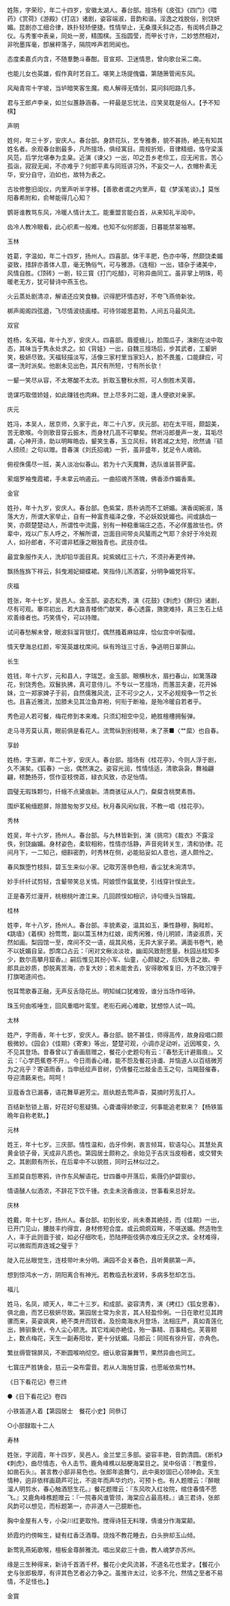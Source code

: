 <!-- { "loadSidebar": true } -->
姓陈，字荣珍，年二十四岁，安徽太湖人。春台部。擅场有《皮弦》《四门》《喂药》《赏荷》《游殿》《打店》诸剧，姿容端淑，音韵和谐。淫逸之戏脱俗，别饶妍媚。昆剧亦工细合律，跌扑轻矫便捷。性情举止，无桑濮夭斜之态，有闺帏贞静之仪。与秀峯中表亲，同处一房，精围棋。玉指圆莹，而甲长寸许，二妙悠然相对，非吮墨挥毫，卽展枰落子，隔院哗声若罔闻也。

态度柔嘉贞内含，不随羣艶斗春酣。音宣郑、卫迷情思，曾向歌台采二南。

也能儿女也英雄，假作真时艺自工。堪笑上场提傀儡，第随箫管闹东风。

风飐青帘十字坡，当垆暗笑客生魔。痴人解得无情剑，莫问斜阳路几多。

君与王郎卢李亲，如兰似蕙静涵春。一枰最是忘忧法，应笑吴耽是俗人。【予不知棋】

声明

姓何，年三十岁，安庆人。春台部。身跻花队，艺专雅奏，貌不甚扬，絶无有知其姓名者。余观春台剧最多，凡所擅场，俱经寓目。周规折矩，音律精细，恪守梁溪风范，后学允堪奉为圭臬。近演《谏父》一出，叩之吾乡老伶工，应无闲言。苦心孤诣，寂寂无闻，不亦难乎？何郎平素与同班讲习外，不妄交一人，衣帽朴素无华，安分自守，泊如也，故特为表之。

古妆修整旧闺仪，内里声听半字移。【善歌者谓之内里声，载《梦溪笔谈》。】莫怅阳春希附和，俞琴能得几心知？

鹦哥谁教骂东风，冷暖人情计太工。能重盟言能白首，从来知礼半闺中。

齿冷人教冷眼看，此心织素一般难。也知不似何郎面，日暮能禁翠袖寒。

玉林

姓葛，字温如，年二十四岁，扬州人。四喜部。体干丰肥，色亦中等，然颇饶柔媚姿致，措辞亦善体人意，毫无觕俗气，可与雅游。《连相》一出，错杂于诸美中，风情自胜。《顶砖》一剧，较三寳《打门吃醋》，可称异曲同工。虽非掌上明珠，苟暖老无方，犹可替诗中燕玉也。

火云蒸处剧清凉，解语还应笑食糠。识得肥环情态好，不夸飞燕倚新妆。

梆声阁阁四弦遒，飞尽情波绕画楼。可待邻姬思葛勃，人间五马最风流。

双官

姓杨，名天福，年十九岁，安庆人。四喜部。眉蹙蛾儿，脸围瓜子，演剧在淡中取态，其味当于隽永处求之。如《背娃》一出，自魏三擅场后，步其武者，工颦姸笑，极妍尽致。天福轻描淡写，活像三家村里当家妇人，脸不畏羞，口能肆应，可谓一洗时派矣。他剧未见出色，其尺有所短，寸有所长欤！

一颦一笑尽从容，不太寒酸不太浓。折取玉簪秋水照，可人倒胜木芙蓉。

诡谋巧取借娇娃，如此赚钱也肉麻。世上尽多刘二姐，逢人便欲对亲家。

庆元

姓冯，本吴人，居京师，久家于此，年二十八岁。庆元部。初在太平班，颇韶美，苦无歌喉。今则歌音穿云振木，而身材几高不可攀矣。然听冯郎曼声一发，耳垢尽蠲，心神开涤，助以明眸皓齿，颦笑生春，玉立风标，转若减之太短，欣然诵『硕人颀颀』之句以赠。昔春演《刘氏招魂》一折，虽非盛年，犹足令人魂销。

俯视侏儒尽一班，美人淡冶似春山。若为十六天魔舞，选队谁装菩萨蛮。

萦烟罗袖曳霞裙，手未拿云响遏云。一曲招魂齐荡魄，佛香添作媚香熏。

金官

姓孙，年十九岁，安庆人。春台部。色紫棠，质朴讷而不工妍媚。演香闺婉淑，落落大方，所谓大家举止，自有一种富贵福泽之像，不必妖姣妩媚也。间或龋齿一笑，亦颇楚楚动人，所谓性中流露，别有一种稳重端庄之态，不必佯羞故怯也。侪辈中，戏以广东人呼之，不解所谓，岂面目间带炎风蜑雨之气耶？余好于冷处观人，如孙郎者，不可谓非嵇康之眼独青也。武技亦佳。

最宜象服作夫人，洗却铅华面目真。姹紫嫣红三十六，不须孙寿更传神。

飘扬旌旆下祥云，斜曳湘妃蝴蝶裙。笑指侍儿羔酒宴，分明争媚党将军。

庆福

姓张，年十七岁，吴邑人。金玉部。姿态松秀，演《花鼓》《刺虎》《醉归》诸剧，尽有可观。搴帘初出，若大路青楼倚门献笑，春心透露，旖旎难持，真三生石上结欢善缘者也。巧笑倩兮，可以持赠。

试问春愁解未曾，眼波斜溜背银灯。偶然搔着麻姑痒，恰似宫中听裂缯。

情天孽海总红颜，牢笼英雄枕席间。纵有玲珑三寸舌，争逃明日翠屏山。

长生

姓钱，年十六岁，元和县人，字瑞芝。金玉部。眼横秋水，眉扫春山，如篱落疎花，别饶秀色。双鬟执拂，真可意侍儿。不专以一艺擅场，而蕙茁夫妻，花开姊妹，立一郑家婢子于前，自然儒雅风流，正不可少之人，又不必规规争一节之长也。且喜近雅流，加膝未见其泣鱼弃袍，何衔于断袖，是殆冷暖自若者乎。

秀色迎人若可餐，梅花修到本来难。只须幻相空中见，絶胜檀槽拥髻弹。

走马寻芳莫认真，眼前俱是看花人。流莺纵到别枝啭，未了荼■〈艹縻〉也自春。

享龄

姓杨，字玉卿，年二十岁，安庆人。春台部。擅场有《桂花亭》，今则人浮于剧，久不演矣。《狐春》一出，偶然演之。姿容光润，性情恬适，清歌袅袅，舞袖翩翩，秾艶扬芬，惯作亚枝傍蕋，緑衣风致，亦足怡情。

圆璧无瑕珠颗匀，纤蛾不点黛痕新。清商骇征从人门，粲粲含桃樊素唇。

围炉茗椀缅题屏，除腊匆匆岁又经。秋月春风闲似我，不教一唱《桂花亭》。

秀林

姓吴，年十六岁，扬州人。春台部。与九林皆新到，演《挑帘》《裁衣》不露淫佚，别饶幽媚。身材姿色，柔软相称，性情亦恬静，声音宛转关生，清和协律。花间月下，一二知己，细斟密酌，时秀林在侧，必能贴妥如人意也，道人颇怜之。

春风飘堕竹枝斜，碧玉生来似小家。记取芳莲叅色相，香尘犹未涴清华。

妙手纤纤试剪轻，含颦带笑总关情。阿娘惯作氤氲使，引线穿针悮此生。

正是春芳烂漫开，桃根桃叶渡江来。几回顾悮如相识，诗句缠头当锦裁。

桂林

姓李，年十八岁，扬州人。春台部。丰貌素姿，温其如玉，秉性静穆，胸畦畛。《跳墙》《着棋》扮莺莺，副以蒿玉林为红娘，闺秀闲雅，侍儿明颕，清姿淑质，天然如画。梨园馆一至，席间不交一语，觇其风格，无异大家子弟。满面书卷气，絶不以妩媚自呈。卽席口占云：『闲对文楸淡淡妆，幽闺风致耐思量。秋园丛桂知多少，数尔高攀月窟香。』嗣后惟见其扮小军、仙童，心颇疑之，后知失音之故。李郎具此妙质，卽脱离苦海，亦复大妙；若未能舍去，安得歌喉复旧，方不致沉埋于打旗喝道间也。

悦耳莺歌春正融，无声反舌隐花丛。明知缄口犹难毁，谁分当场作哑钟。

珠玉何由咳唾生，回风重唱叶鸾笙。老衔石阙心难歇，犹想惊人试一鸣。

太林

姓产，字雨香，年十七岁，安庆人。春台部。貌不甚佳，师得高传，故身段唱口颇极微妙。《园会》《佳期》《寄柬》等出，楚楚可观，小调亦足动听。近因喉变，久不见其登场。昔春曾以丁香画扇赠之，餐花小史题句有云：『春愁无计避眉痕』。又云：『心学芭蕉卷不开』。今日雨香心绪，能不怨及餐花诗谶、并恼道人以百结微芳为之兆乎？寄语雨香，当申纸绘声音树，仍倩餐花岀敲金击玉之句，当羯鼓催春，导迎清籁来也。呵呵！

豆蔻香含已漏春，语花舞草避芳尘。扇纨题去莺声杳，莫摘时芳乱打人。

百结新愁锁上眉，好花好句惹疑猜。心聋谶得娇歌涩，何事能追老默来？【杨铁笛晩年自称老默。】

元林

姓王，年十七岁。三庆部。情性温和，齿牙伶俐，衷言倾耳，软语勾心。其慧处真黄金锁子骨，天成非凡质也。第园居士颇称之。余始见于吉庆当皮相者，或交臂失之。其剧颇有所长，在后辈中不以貌胜，同时云林似过之。

玉颜莫自怨寒鸦，许作东风解语花。廿四番中开落后，紫薇仍护碧窗纱。

情语醺人似酒浓，不辞花下饮千锺。衣圭未浣香痕淡，世事看来总好龙。

庆林

姓戴，年十七岁，扬州人。春台部。初到长安，尚未奏其絶技，而《佳期》一出，已开门见山，腰肢丰约得宜，身材修短合度。或云烱烱双眸，不堪送媚。然造物生人，丰于此则啬于彼，如必仔细吹毛，恐陆押衙伎俩亦难应无厌之求。全材难得，可以微瑕而弃连城之璧乎？

陡入花丛眼觉生，连枝带叶未分明。满园不会关春色，且听黄鹂第一声。

想到惊鸿水一方，阴阳离合有神光。若教临去秋波转，多病多愁却怎当。

福儿

姓马，名凤，顺天人，年二十三岁。和成部。姿容清秀，演《拷红》《狐女思春》，俱北曲，而艺已极姸尽致。第园居士常为余言，其人轻盈伶俐。一日在歌栏见其跨骡而来，英姿飒爽，絶不类弁而钗者。及扮南海水月登场，法相庄严，真如青莲化出，狮驯象伏，令人尘心顿洗。其它戏闻亦絶佳，殆一事精、百事精也。芙蓉颊上，数点梅花，天生一副寿阳妆，更十分妩媚。马郎云：同班有徐升官，亦角色。

繁丝缛管锦屏风，不断圆喉响彻空。细认歌容兼舞节，果然异曲也同工。

七寳庄严胜铸金，慈云一朶布雷音。若从人海施甘露，也愿皈依紫竹林。

《日下看花记》卷三终

●《日下看花记》卷四

小铁笛道人着【第园居士　餐花小史】同叅订

○小部録取十二人

寿林

姓张，字润霞，年十四岁，吴邑人。金兰堂三多部。姿容丰艳，音韵清圆。《断机》《刺虎》，曲尽情态，令人击节。鹿角峰樵以贴梗海棠目之。吴中俗语：『教童伶，如凿石头』。甚言教小部非易色也。张郎年逾舞勺，此中奥妙固已心领神会。天生情种，逈非依样画葫芦可比，不逾年而声华灼灼，可预卜也。有人题赠云：『醉眼溜人明剪水，春心触酒怒生花。』餐花题赠云：『东风吹入红妆院，绾住春情不愿飞。』又鹿角峰樵题赠云：『一院春风谁管领，海棠应占最高枝。』诵三君诗，张郎风韵可以想见，而标题第一，亦非道人一己臆断也。

胸中金屋有人专，小朶川红更取怜。搅得诗狂无料理，倩谁分作海棠颠。

娇霞灼灼傍眸生，疑有红香泛酒尊。烧烛不教花睡去，白头拚却玉山倾。

新莺乳燕妬歌喉，檀板金尊醉雅流。唱出吴歈三十曲，教人魂梦亦苏州。

缘是三生种得来，新诗千首酒千杯。餐花小史风流甚，不道名花也爱才。【餐花小史与张郎极厚，有评其色艺者必力争之。虽推许太过，论多不允，然情之至者不易情，不足怪也。】

金寳

